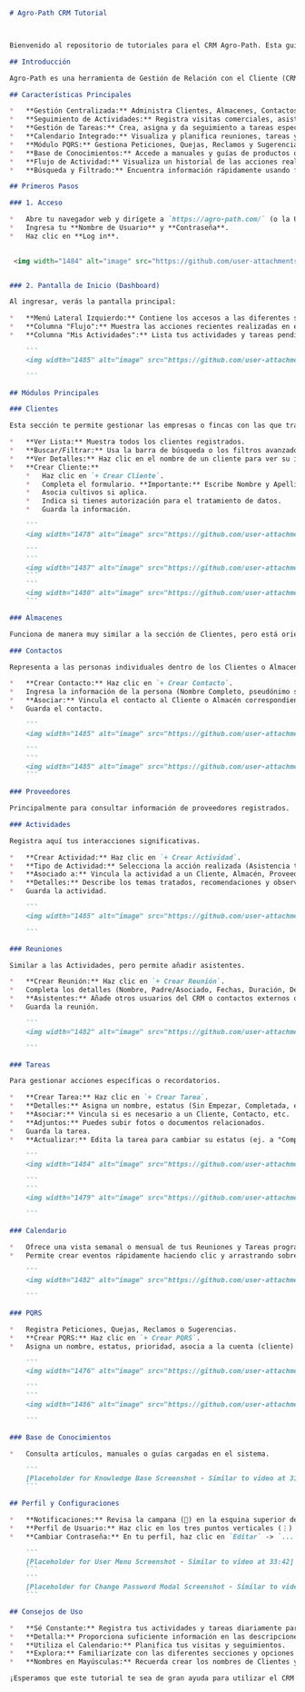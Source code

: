 ```markdown
# Agro-Path CRM Tutorial



Bienvenido al repositorio de tutoriales para el CRM Agro-Path. Esta guía está basada en el video tutorial proporcionado y describe las funcionalidades básicas para gestionar clientes, actividades y tareas.

## Introducción

Agro-Path es una herramienta de Gestión de Relación con el Cliente (CRM) diseñada para facilitar el seguimiento de interacciones con clientes, almacenes, contactos y proveedores, así como la gestión de actividades y tareas diarias del equipo.

## Características Principales

*   **Gestión Centralizada:** Administra Clientes, Almacenes, Contactos y Proveedores.
*   **Seguimiento de Actividades:** Registra visitas comerciales, asistencias técnicas, mostradores, montajes de parcelas, etc.
*   **Gestión de Tareas:** Crea, asigna y da seguimiento a tareas específicas con prioridades y fechas.
*   **Calendario Integrado:** Visualiza y planifica reuniones, tareas y actividades.
*   **Módulo PQRS:** Gestiona Peticiones, Quejas, Reclamos y Sugerencias.
*   **Base de Conocimientos:** Accede a manuales y guías de productos o procesos.
*   **Flujo de Actividad:** Visualiza un historial de las acciones realizadas en el sistema.
*   **Búsqueda y Filtrado:** Encuentra información rápidamente usando filtros en las diferentes secciones.

## Primeros Pasos

### 1. Acceso

*   Abre tu navegador web y dirígete a `https://agro-path.com/` (o la URL específica proporcionada).
*   Ingresa tu **Nombre de Usuario** y **Contraseña**.
*   Haz clic en **Log in**.

   
 <img width="1484" alt="image" src="https://github.com/user-attachments/assets/54c87bea-0501-4bba-a35a-fc01435d56a6" />


### 2. Pantalla de Inicio (Dashboard)

Al ingresar, verás la pantalla principal:

*   **Menú Lateral Izquierdo:** Contiene los accesos a las diferentes secciones (Inicio, Clientes, Almacenes, Contactos, etc.).
*   **Columna "Flujo":** Muestra las acciones recientes realizadas en el CRM por ti y otros usuarios.
*   **Columna "Mis Actividades":** Lista tus actividades y tareas pendientes o asignadas.

    ```
    <img width="1485" alt="image" src="https://github.com/user-attachments/assets/2c0ad440-4a5d-49bd-9214-418ee7d33462" />

    ```

## Módulos Principales

### Clientes

Esta sección te permite gestionar las empresas o fincas con las que trabajas.

*   **Ver Lista:** Muestra todos los clientes registrados.
*   **Buscar/Filtrar:** Usa la barra de búsqueda o los filtros avanzados (tres puntos verticales) para localizar clientes específicos.
*   **Ver Detalles:** Haz clic en el nombre de un cliente para ver su información completa (datos generales, ubicación, cultivos, historial, etc.).
*   **Crear Cliente:**
    *   Haz clic en `+ Crear Cliente`.
    *   Completa el formulario. **Importante:** Escribe Nombre y Apellido en MAYÚSCULAS.
    *   Asocia cultivos si aplica.
    *   Indica si tienes autorización para el tratamiento de datos.
    *   Guarda la información.

    ```
    <img width="1478" alt="image" src="https://github.com/user-attachments/assets/e7f68738-6a17-45f1-9ce2-883bec12e1a7" />

    ```
    ```
    <img width="1487" alt="image" src="https://github.com/user-attachments/assets/883ebbfe-19c2-48e6-8a7b-e01123eec79b" />
    ```
    ```
    <img width="1480" alt="image" src="https://github.com/user-attachments/assets/99b6ac35-644d-40f3-b2f1-fa836f087f30" />
    ```

### Almacenes

Funciona de manera muy similar a la sección de Clientes, pero está orientada a puntos de venta o bodegas.

### Contactos

Representa a las personas individuales dentro de los Clientes o Almacenes.

*   **Crear Contacto:** Haz clic en `+ Crear Contacto`.
*   Ingresa la información de la persona (Nombre Completo, pseudónimo si aplica, correo, teléfono, cumpleaños).
*   **Asociar:** Vincula el contacto al Cliente o Almacén correspondiente usando la flecha de selección.
*   Guarda el contacto.

    ```
    <img width="1485" alt="image" src="https://github.com/user-attachments/assets/82252206-2d55-4d9f-a6ef-5544b6f5f77b" />

    ```
    ```
    <img width="1485" alt="image" src="https://github.com/user-attachments/assets/f732c042-ad22-4a56-84e5-992920cc2396" />
    ```

### Proveedores

Principalmente para consultar información de proveedores registrados.

### Actividades

Registra aquí tus interacciones significativas.

*   **Crear Actividad:** Haz clic en `+ Crear Actividad`.
*   **Tipo de Actividad:** Selecciona la acción realizada (Asistencia técnica, Visita comercial, Mostrador, etc.).
*   **Asociado a:** Vincula la actividad a un Cliente, Almacén, Proveedor o Contacto.
*   **Detalles:** Describe los temas tratados, recomendaciones y observaciones.
*   Guarda la actividad.

    ```
    <img width="1485" alt="image" src="https://github.com/user-attachments/assets/82c33c13-36cb-4093-8034-0a92f06c9bab" />

    ```

### Reuniones

Similar a las Actividades, pero permite añadir asistentes.

*   **Crear Reunión:** Haz clic en `+ Crear Reunión`.
*   Completa los detalles (Nombre, Padre/Asociado, Fechas, Duración, Descripción).
*   **Asistentes:** Añade otros usuarios del CRM o contactos externos que participaron.
*   Guarda la reunión.

    ```
    <img width="1482" alt="image" src="https://github.com/user-attachments/assets/3367b6c4-695c-4a22-a3ba-cedbbb62f57e" />

    ```

### Tareas

Para gestionar acciones específicas o recordatorios.

*   **Crear Tarea:** Haz clic en `+ Crear Tarea`.
*   **Detalles:** Asigna un nombre, estatus (Sin Empezar, Completada, etc.), prioridad (Normal, Urgente, etc.), fechas y descripción.
*   **Asociar:** Vincula si es necesario a un Cliente, Contacto, etc.
*   **Adjuntos:** Puedes subir fotos o documentos relacionados.
*   Guarda la tarea.
*   **Actualizar:** Edita la tarea para cambiar su estatus (ej. a "Completada") cuando la finalices.

    ```
    <img width="1484" alt="image" src="https://github.com/user-attachments/assets/d25f446e-1400-4791-8139-d51b0fe55571" />

    ```
    ```
    <img width="1479" alt="image" src="https://github.com/user-attachments/assets/e478d036-a7fa-4ada-bedf-c2e1f873f50d" />

    ```

### Calendario

*   Ofrece una vista semanal o mensual de tus Reuniones y Tareas programadas.
*   Permite crear eventos rápidamente haciendo clic y arrastrando sobre el horario deseado.

    ```
    <img width="1482" alt="image" src="https://github.com/user-attachments/assets/a8c60d47-e6b2-4ee2-b153-261188637d1d" />

    ```

### PQRS

*   Registra Peticiones, Quejas, Reclamos o Sugerencias.
*   **Crear PQRS:** Haz clic en `+ Crear PQRS`.
*   Asigna un nombre, estatus, prioridad, asocia a la cuenta (cliente) y describe el caso.

    ```
    <img width="1476" alt="image" src="https://github.com/user-attachments/assets/7eaec5bc-3d81-4c96-b8e7-e25491f1dd8a" />

    ```
    ```
    <img width="1486" alt="image" src="https://github.com/user-attachments/assets/a348bcff-2384-462b-ab64-bdd94d27c551" />

    ```

### Base de Conocimientos

*   Consulta artículos, manuales o guías cargadas en el sistema.

    ```
    [Placeholder for Knowledge Base Screenshot - Similar to video at 31:55]
    ```

## Perfil y Configuraciones

*   **Notificaciones:** Revisa la campana (🔔) en la esquina superior derecha para ver alertas.
*   **Perfil de Usuario:** Haz clic en los tres puntos verticales (⋮) en la esquina superior derecha y luego en tu nombre para ver/editar tu perfil.
*   **Cambiar Contraseña:** En tu perfil, haz clic en `Editar` -> `...` -> `Cambiar Contraseña`.

    ```
    [Placeholder for User Menu Screenshot - Similar to video at 33:42]
    ```
    ```
    [Placeholder for Change Password Modal Screenshot - Similar to video at 39:44]
    ```

## Consejos de Uso

*   **Sé Constante:** Registra tus actividades y tareas diariamente para mantener la información actualizada.
*   **Detalla:** Proporciona suficiente información en las descripciones y observaciones para que tú u otros compañeros entiendan el contexto.
*   **Utiliza el Calendario:** Planifica tus visitas y seguimientos.
*   **Explora:** Familiarízate con las diferentes secciones y opciones de filtrado.
*   **Nombres en Mayúsculas:** Recuerda crear los nombres de Clientes y Almacenes en mayúsculas.

¡Esperamos que este tutorial te sea de gran ayuda para utilizar el CRM Agro-Path!
```
